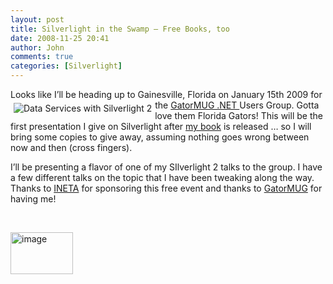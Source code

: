 ```yaml
---
layout: post
title: Silverlight in the Swamp – Free Books, too
date: 2008-11-25 20:41
author: John
comments: true
categories: [Silverlight]
---
```

<p>Looks like I’ll be heading up to Gainesville, Florida on January 15th 2009 for the <a href="http://gatormug.org/">GatorMUG .NET <a href="http://www.amazon.com/exec/obidos/ASIN/0596523092/johnpanet-20"><img style="display: inline; margin: 5px" alt="Data Services with Silverlight 2" src="http://images.johnpapa.net/wp-content/uploads/images/Data%20Services%20With%20Silverlight%202%20-%20Amazon%20cover.-%20Small.png" align="left" border="0" /></a>Users Group</a>. Gotta love them Florida Gators! This will be the first presentation I give on Silverlight after <a href="http://www.amazon.com/exec/obidos/ASIN/0596523092/johnpanet-20">my book</a> is released … so I will bring some copies to give away, assuming nothing goes wrong between now and then (cross fingers).</p>  <p>I’ll be presenting a flavor of one of my SIlverlight 2 talks to the group. I have a few different talks on the topic that I have been tweaking along the way. Thanks to <a href="http://www.ineta.org/">INETA</a> for sponsoring this free event and thanks to <a href="http://gatormug.org/">GatorMUG</a> for having me!</p>  <p>&#160;</p>  <p><img title="image" height="67" alt="image" src="http://images.johnpapa.net/wp-content/uploads/files/media/image/WindowsLiveWriter/Events_13B45/image4_thumb.png" width="100" border="0" /></p>

